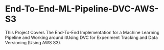 # End-To-End-ML-Pipeline-DVC-AWS-S3
This Project Covers The End-To-End Implementation for a Machine Learning Pipeline and Working around itUsing DVC for Experiment Tracking and Data Versioning (Using AWS S3).
